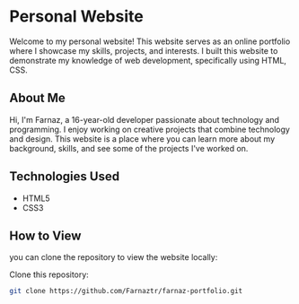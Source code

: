 # Personal Website

Welcome to my personal website! This website serves as an online portfolio where I showcase my skills, projects, and interests. I built this website to demonstrate my knowledge of web development, specifically using HTML, CSS. 

## About Me

Hi, I'm Farnaz, a 16-year-old developer passionate about technology and programming. I enjoy working on creative projects that combine technology and design. This website is a place where you can learn more about my background, skills, and see some of the projects I've worked on.

## Technologies Used

- HTML5
- CSS3

## How to View

you can clone the repository to view the website locally:

Clone this repository:
   ```bash
   git clone https://github.com/Farnaztr/farnaz-portfolio.git
